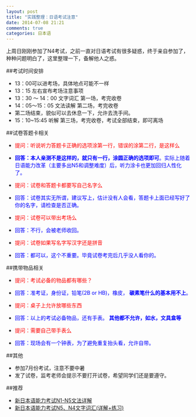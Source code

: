 ```yaml
---
layout: post
title: "实践整理：日语考试注意"
date: 2014-07-08 21:21
comments: true
categories: 日本语
---
```


上周日刚刚参加了N4考试，之前一直对日语考试有很多疑惑，终于亲自参加了，种种问题明白了，这里整理一下，备解他人之惑。
<!--more-->
##考试时间安排
 * 13：00可以进考场，具体地点可能不一样
 * 13：15 左右宣布考场注意事项
 * 13：30 ～ 14：00 文字词汇 第一场，考完收卷
 * 14：05～15：05 文法读解 第二场，考完收卷
 * 第二场结束，貌似可以去休息一下，允许去洗手间。
 * 15：10~15:45 听解 第三场，考完收卷，考试全部结束，即可离场


##试卷答题卡相关
 * <font color="red">提问：听说听力答题卡正确的选项涂第一行，错误的涂第二行，是这样么</font>
 * <font color="blue">**回答：本人亲测不是这样的，就只有一行，涂圆正确的选项即可**。实际上随着日语能力改革（主要多出N5和调整难度）后，听力涂卡也更加回归人性化了。</font>
 
 * <font color="red">提问：试卷和答题卡都要写自己名字么</font>
 * <font color="blue">回答：试卷其实无所谓，建议写上，估计没有人会看，答题卡上面已经写好了你的名字，请检查是否正确。</font>
 
 * <font color="red">提问：试卷可以带出考场么</font>
 * <font color="blue">回答：不行，会被老师收回。</font>
 
 * <font color="red">提问：试卷如果写名字写汉字还是拼音</font>
 * <font color="blue">回答：都可以，这个不重要。毕竟试卷考完后几乎没人看你的。</font>

 
##携带物品相关
 * <font color="red">提问：考试必备的物品都有哪些？</font>
 * <font color="blue">回答：准考证，身份证，铅笔(2B or HB)，橡皮， **碳素笔什么的基本用不上**。</font>

 * <font color="red">提问：桌子上允许放哪些东西</font>
 * <font color="blue">回答：以上的考试必备物品，还有手表。 **其他都不允许，如水，文具盒等**</font>
 
 * <font color="red">提问：需要自己带手表么</font>
 * <font color="blue">回答：现场会有一个钟表，为了避免重复抬头看，允许自带。</font>
 
##其他
 * 参加7月份考试，注意不要中暑
 * 发了试卷，监考老师会提示不要打开试卷，希望同学们还是要遵守。

##推荐
  * <a href="http://www.amazon.cn/gp/product/B00B3PZ8Z8/ref=as_li_tf_tl?ie=UTF8&camp=536&creative=3200&creativeASIN=B00B3PZ8Z8&linkCode=as2&tag=droidyue-23">新日本语能力考试N1-N5文法详解</a><img src="http://ir-cn.amazon-adsystem.com/e/ir?t=droidyue-23&l=as2&o=28&a=B00B3PZ8Z8" width="1" height="1" border="0" alt="" style="border:none !important; margin:0px !important;" />
  * <a href="http://www.amazon.cn/gp/product/B0076TP7HE/ref=as_li_tf_tl?ie=UTF8&camp=536&creative=3200&creativeASIN=B0076TP7HE&linkCode=as2&tag=droidyue-23">新日本语能力考试N5、N4文字词汇(详解+练习)</a><img src="http://ir-cn.amazon-adsystem.com/e/ir?t=droidyue-23&l=as2&o=28&a=B0076TP7HE" width="1" height="1" border="0" alt="" style="border:none !important; margin:0px !important;" />

